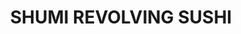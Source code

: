 ---
layout: place
title: "SHUMI REVOLVING SUSHI"
permalink: /connecticut/fairfield/shumi-revolving-sushi.html
stateAbbr: CT
stateName: Connecticut
cityName: Fairfield
seo:
  name: "SHUMI REVOLVING SUSHI"
  type: Restaurant
  links: http://shumirevolvingsushi.com/
description: "SHUMI REVOLVING SUSHI serves delicious sushi in Fairfield, Connecticut. Try fresh Japanese dishes for a great dining experience. Available for takeout, delivery, lunch, and dinner."
place_id: ChIJ4X-DTL0P6IkRYWOkjvx1YU0
photos:
  - name: >-
      places/ChIJ4X-DTL0P6IkRYWOkjvx1YU0/photos/AeeoHcI5D8kwPCfzU51f2H9XWbFfLAhNE2yORN0WJK4emhttQVt94uaevcMkBsQQIkDBIb6vOL0xglEjEsEgSP2R05DXCkIcYzVEpclHzFFbeQUEBbCXikoLtZwCvi9dlOYr6Dh-c3g_4492JeBC8l_cWf5b3u9MRiszGeuerWU3G_uZ8FNgAdobAtqqu_iaMk5OH2ebFPs9VAgKaD6W5AhnEy7G1ruiv5gUaoQ8kvO-GVBybCAZa6vwwws_Lvu0FN1TOMgPGpYI8hPSnBtI-x0x1XmFAMwefynPMfpoHQG5qsYIJg
    widthPx: 4032
    heightPx: 3024
    authorAttributions:
      - displayName: SHUMI REVOLVING SUSHI
        uri: https://maps.google.com/maps/contrib/103831118742423201912
        photoUri: >-
          https://lh3.googleusercontent.com/a/ACg8ocJIBYn7xMPKRVckV9tfrrWPyYt0LqaFvWJycCVqsp4v1vMd8A=s100-p-k-no-mo
    flagContentUri: >-
      https://www.google.com/local/imagery/report/?cb_client=maps_api_places.places_api&image_key=!1e10!2sAF1QipNdbkoJhBAVj9PEtksmDXq6GFqbOK6izfTU1UPm&hl=en-US
    googleMapsUri: >-
      https://www.google.com/maps/place//data=!3m4!1e2!3m2!1sAF1QipNdbkoJhBAVj9PEtksmDXq6GFqbOK6izfTU1UPm!2e10!4m2!3m1!1s0x89e80fbd4c837fe1:0x4d6175fc8ea46361
  - name: >-
      places/ChIJ4X-DTL0P6IkRYWOkjvx1YU0/photos/AeeoHcLRdxzLkn-BbUDwrky3DwGNP9AwR2Z-ppY8sXOVHTeOTZWBbTorkeorotoZJDOneM0g_KnxxHhotS1Oo9yCJWkKNZMTBVc7L42_baCz3Oi3XJlkdg4qvjbjoQhk0vFutyY-DglskIOeB87QwHaljjWwKCoeD6Kv_I0PqqYA_FI6mTysue-56RiDphwESNR99EOGQwIM5Jko4kQOz_k4HK0hGHSaQTAPB8BKLcxvrOFp8nBGk_SVuicHBRifOKjZ83Q_i0D14l53TCWMXAjdieQdkE_4fd6ZJ-ivPnZaa0h4vw
    widthPx: 3024
    heightPx: 4032
    authorAttributions:
      - displayName: SHUMI REVOLVING SUSHI
        uri: https://maps.google.com/maps/contrib/103831118742423201912
        photoUri: >-
          https://lh3.googleusercontent.com/a/ACg8ocJIBYn7xMPKRVckV9tfrrWPyYt0LqaFvWJycCVqsp4v1vMd8A=s100-p-k-no-mo
    flagContentUri: >-
      https://www.google.com/local/imagery/report/?cb_client=maps_api_places.places_api&image_key=!1e10!2sAF1QipNS_WMPBYb-hLwuTRVWrZj3-wf8BLtButG-wtrO&hl=en-US
    googleMapsUri: >-
      https://www.google.com/maps/place//data=!3m4!1e2!3m2!1sAF1QipNS_WMPBYb-hLwuTRVWrZj3-wf8BLtButG-wtrO!2e10!4m2!3m1!1s0x89e80fbd4c837fe1:0x4d6175fc8ea46361
  - name: >-
      places/ChIJ4X-DTL0P6IkRYWOkjvx1YU0/photos/AeeoHcI2VVdBzt0l6IAVRO8sPRmHAz7CA0gX3_EPAgFBETuLVSydoav7GGFrwn40eS-uQbAsKtZ2f81Owo5fpOla0KugeRsFxYZd-yYy-AW-0hN5UrEOAuNh078_d9KerJgO3BtzroZSLnSwBNytKtzADK4U44ZHEHdcyW0xjNzPhyLzCn15r6c0AYLoigLc6gcoDwViqyL70PDKObIe9TAGN4bJDN8g6AK67EgaKUaXx32Z5zw-UCy1Y34Csf5o7MKZxhkfnM3xIYzJaL0BOTQH4GEGXDBF8Xk4GveaCmAbnAjK_oidGTfqoWX07OJHslXGb-3agHhT7AyXd1wCO4R9slSdzlg4CmV7ff0psu7AxuUmpr5IF1l27CSTkFdKgZQpSjYEHCANnwnAe1IKdEfqjraJlEmt4R6FCcFoQqQQrYUAv0A
    widthPx: 4800
    heightPx: 3600
    authorAttributions:
      - displayName: E T
        uri: https://maps.google.com/maps/contrib/116930054958428876693
        photoUri: >-
          https://lh3.googleusercontent.com/a-/ALV-UjVUQ6p9Te1wfpYoc27HShNSKnQNUtUhnGipdMA06PPZNovLHDT7fw=s100-p-k-no-mo
    flagContentUri: >-
      https://www.google.com/local/imagery/report/?cb_client=maps_api_places.places_api&image_key=!1e10!2sCIHM0ogKEICAgICLuNrhnAE&hl=en-US
    googleMapsUri: >-
      https://www.google.com/maps/place//data=!3m4!1e2!3m2!1sCIHM0ogKEICAgICLuNrhnAE!2e10!4m2!3m1!1s0x89e80fbd4c837fe1:0x4d6175fc8ea46361
  - name: >-
      places/ChIJ4X-DTL0P6IkRYWOkjvx1YU0/photos/AeeoHcIVTGvkczRKMJ99ZeAl871Fv3FCNOPlPIaxdzgaztNmsikMPLXs9DiBvJl_ABOMjiY1_jka_2_kKxlicGKLV2tD0O8Aqwy7-V3JxhuiVfuwVk_8ctrmalOqimlbvHSn-eL5hVDuMdrAbCDzvW7xI28CsoT4KXCoRMgLAcDqHF2ChaqzvqmY3Pm5iGVRC1A4QqwP_Zek9OMEXPyYWiyMmuj2bTyECje0irCGf46yF_j2iTdja8yvITCAsz4k8a-Z55ihKo9JXz5MMPfTCyZbQCj8jINkRCyYYaatSwgR_u3R0M8g1sp48Wnzrl1-rHMTG8Xn3vivyS9wc1Qgxsg0t-ok6GRgLhG1-QmTzc8ZSbpzNtASYq9wYj_K8tQh3fHTB2RpER-XXopEfdZy7y_c_4npmMMK8_7DMHLhnO5kX4ZD8g
    widthPx: 4800
    heightPx: 3600
    authorAttributions:
      - displayName: E T
        uri: https://maps.google.com/maps/contrib/116930054958428876693
        photoUri: >-
          https://lh3.googleusercontent.com/a-/ALV-UjVUQ6p9Te1wfpYoc27HShNSKnQNUtUhnGipdMA06PPZNovLHDT7fw=s100-p-k-no-mo
    flagContentUri: >-
      https://www.google.com/local/imagery/report/?cb_client=maps_api_places.places_api&image_key=!1e10!2sCIHM0ogKEICAgICLuNrhTA&hl=en-US
    googleMapsUri: >-
      https://www.google.com/maps/place//data=!3m4!1e2!3m2!1sCIHM0ogKEICAgICLuNrhTA!2e10!4m2!3m1!1s0x89e80fbd4c837fe1:0x4d6175fc8ea46361
  - name: >-
      places/ChIJ4X-DTL0P6IkRYWOkjvx1YU0/photos/AeeoHcLVJiiIe5DKNLhmtISTtc0BecpQBT5VMCbcW8zWpn0VhJfaX_JWfKo2bJARbSgc00mdl-OcN-gEPuHjTBXNxBA942xbcbYglTlSaSpaljXZbsXf7cNMQKqv6qQR9DofnUr6UEU_O4J8ThWGULfjgv5ukdW9sDDREi4jgpLPATJmEjO41CYMBrby_8dYwb50tMKLcHaKC2zlkGcONS8we0azEqw50sgKNwMOJ4VlnW--qaImbN_sz8nHajuwqSp3Oy8s34OrJ6KfT9RoJi16xYVvoZOC2gs59hMWeOR0p0CIOWJFs4hr-PgKAbYYjSYzOtefLqzG4htzSVCNKRoYFMeV9tPXZ-MflvM1v2q6j-cCxhm7Puix1al-mEfbjD-5CfvJ-P4bGaxEGoZ1AU8-vMD39L8C4_Hda_FFinUg9Jz4lwa1
    widthPx: 1038
    heightPx: 961
    authorAttributions:
      - displayName: Gabriel Gonzalez (Gabe)
        uri: https://maps.google.com/maps/contrib/115164547484596187341
        photoUri: >-
          https://lh3.googleusercontent.com/a-/ALV-UjVURFW7BqCyBNPsFNGdVnjzDk6Ky3wTv02XGNnyxojAQlTufUIg=s100-p-k-no-mo
    flagContentUri: >-
      https://www.google.com/local/imagery/report/?cb_client=maps_api_places.places_api&image_key=!1e10!2sCIHM0ogKEICAgMCgys2r2wE&hl=en-US
    googleMapsUri: >-
      https://www.google.com/maps/place//data=!3m4!1e2!3m2!1sCIHM0ogKEICAgMCgys2r2wE!2e10!4m2!3m1!1s0x89e80fbd4c837fe1:0x4d6175fc8ea46361
  - name: >-
      places/ChIJ4X-DTL0P6IkRYWOkjvx1YU0/photos/AeeoHcKsEe0nfC2GN6mFKFUZZ8ivPsF-iIw1RWeHuFaA6Kv2Inp_3NEnDY5bQjd0Hsmwyb0Svj8yX-QAFjYw1jadbco8qtpqpkBG7NpwLY_PZpgClV_t9ZLjdm2BwwfBttriPNtlsE6-_bmDcpdFgdkLfW7W6ZpwrIM5f-bg128s4L3eVyIFxqJksbLkpqK5uari_tXCZQH3W3SkEZTFTY5PcXMBpjXcTYCUPQwn6dV28WMLV5LovBeXUhy6qFHApprEHD5J_NqaDtAPRLoUlG8e_vFk8wiHBF69NXYWfiBXXIaHiNd7eMlJj3yv4yMGw7j9ZKSXsv1L9Q5sh21cjUYP9djDKwYMFLQUwn1iGk6I969hIveUZZ1FsUjiVvfX_XmsQB7jpqKa3EF5IEK_VUR9bupHTQ3pzQxBnFxxpsBDyVbv8g
    widthPx: 3024
    heightPx: 4032
    authorAttributions:
      - displayName: Greg Bunt
        uri: https://maps.google.com/maps/contrib/107174930598102164811
        photoUri: >-
          https://lh3.googleusercontent.com/a/ACg8ocKuYYph3J_Iu5hzr6clH4nsU-SLcNzz0mRg0svdDl45Ph0vdmR8=s100-p-k-no-mo
    flagContentUri: >-
      https://www.google.com/local/imagery/report/?cb_client=maps_api_places.places_api&image_key=!1e10!2sCIHM0ogKEICAgIDbpparCA&hl=en-US
    googleMapsUri: >-
      https://www.google.com/maps/place//data=!3m4!1e2!3m2!1sCIHM0ogKEICAgIDbpparCA!2e10!4m2!3m1!1s0x89e80fbd4c837fe1:0x4d6175fc8ea46361
  - name: >-
      places/ChIJ4X-DTL0P6IkRYWOkjvx1YU0/photos/AeeoHcLold5bCFZWCdyIiHs5bT-iG8OABEFi8AGtsGc6i3Z-d3QOKVjmYorQ_Hz_R3TmcWVLtQUSjirZnjzYxv9E12lrf2E5-0YyIcYHmy-KaiVCvq3gOJQVASG1bEcxLs_k8Ut5I9Z3iuWdYwO_rwQMJEWCbyUD5xnqpKdoudkfguJwukTV98G6I3EcqK2ONmq43sy7U-D_gAqgpQ-mbzt_FrSgutvZi6nNPcw8SR7lt6eTzV077f5Z8wbxquUw1Fu9FbgfMCt5jdPjk_d-VNZWyN3Ijo28qP5OmVJN2HqKrMTksggxoZyEmMRgtkbW0EZsskJ_beWEhj-DLUeDcbjqDuW-g2BSmGdq0wSbi3S1sDZuNQAbe-DzPeMmpqBRl86K8Br_m11CVRK8xNNhYsvvN9mgcSgogHeJej2hve54UNc
    widthPx: 1170
    heightPx: 770
    authorAttributions:
      - displayName: L Lopez
        uri: https://maps.google.com/maps/contrib/100467029523615036074
        photoUri: >-
          https://lh3.googleusercontent.com/a-/ALV-UjVFv58A4jLeWMKmgB8ynz6b85fokpoTzfXE-rGV7ay4z1mTwvpq=s100-p-k-no-mo
    flagContentUri: >-
      https://www.google.com/local/imagery/report/?cb_client=maps_api_places.places_api&image_key=!1e10!2sCIHM0ogKEICAgIDz2PfWVw&hl=en-US
    googleMapsUri: >-
      https://www.google.com/maps/place//data=!3m4!1e2!3m2!1sCIHM0ogKEICAgIDz2PfWVw!2e10!4m2!3m1!1s0x89e80fbd4c837fe1:0x4d6175fc8ea46361
  - name: >-
      places/ChIJ4X-DTL0P6IkRYWOkjvx1YU0/photos/AeeoHcJUseBzl-_JBe5uhGUWvxH1FlLYQCTpgtj0qFJCz-TP_OzuDHQB-WeKpFinbXri2Zl_-DtTE89yPggML0ghSXmOTIR_q95Wu5F478j06UQ0qhBXOIxkDjsa1Q0Lgbv2Lz1OxgfKwTOgV7M0cvJP3Uo8BUEh8GB_-G2HsDiCyz7QG0pm05c4UhrAiFYOioEYwKE6OuugbC1qEaaItEn-Vi7OtIg1LcsWCZdlNoYyJr6AW9KI5HG03lGTEcw8JRXk0nevsARvf3CTuMYAdx7FcTTGUzjMNb9Khx19Aet-Tv0kBv8MV3kOHy1kcLwH64t3jRTIQXO-upD6N2vJyjPKKDQR-B4SR-Ge00T_lRu50j4Dy5Q3YEFIPzybQlUw3-dzWp6xEyTGCH5oIbyRsUBMDCPAXVYzRjzGGbU6w_bTqqcFoIoS
    widthPx: 1760
    heightPx: 1320
    authorAttributions:
      - displayName: Gabriel Gonzalez (Gabe)
        uri: https://maps.google.com/maps/contrib/115164547484596187341
        photoUri: >-
          https://lh3.googleusercontent.com/a-/ALV-UjVURFW7BqCyBNPsFNGdVnjzDk6Ky3wTv02XGNnyxojAQlTufUIg=s100-p-k-no-mo
    flagContentUri: >-
      https://www.google.com/local/imagery/report/?cb_client=maps_api_places.places_api&image_key=!1e10!2sCIHM0ogKEICAgMCgys2r-wE&hl=en-US
    googleMapsUri: >-
      https://www.google.com/maps/place//data=!3m4!1e2!3m2!1sCIHM0ogKEICAgMCgys2r-wE!2e10!4m2!3m1!1s0x89e80fbd4c837fe1:0x4d6175fc8ea46361
  - name: >-
      places/ChIJ4X-DTL0P6IkRYWOkjvx1YU0/photos/AeeoHcJFqg7FV-oAUxLXsDSgXoENh3VF6snH_LUScVYq0JefRZiclUP9SkMmcW8BXjtGGGYdUhR0mKPrxNASBKDo2eO7S65Ww5I3LFRBhQIFiVk56beOvyvFJzM0AEpUflp5SJbJ2TYpG1ceEJsy-QsVb9S3ZvpBZXgfCEVipj949wryHCqdtjNn0riW8FVwfKYD1psm61qMV8TQ4p5WS7fOwZaXP_v-KiVu21qfsmHZciWB-rKq0xzMtKF7OaiBOqJ9Xk_Vymr1RyEErstQ7nAE3PLM5vHYPqGsQk4kaInqZodekn5TqrR75cqufc8zKz7kARwgShem8CHGQjZ36lU1iifeUoGD4PUgfqTYonzWdVrxIdIEWS5wixwYq6SVVP-O-pbxcWjhWavCrqjncU8sX5gPVFe442GGL8w_DCG42l-QWg
    widthPx: 4000
    heightPx: 3000
    authorAttributions:
      - displayName: Alexandre Dal Poggetto
        uri: https://maps.google.com/maps/contrib/117953620335802620604
        photoUri: >-
          https://lh3.googleusercontent.com/a-/ALV-UjWxHjCJMcbnn-ywKC_UpI4vKOA4vkevlpBmgb__0jC47yYPD969KQ=s100-p-k-no-mo
    flagContentUri: >-
      https://www.google.com/local/imagery/report/?cb_client=maps_api_places.places_api&image_key=!1e10!2sCIHM0ogKEICAgICn4IG3EQ&hl=en-US
    googleMapsUri: >-
      https://www.google.com/maps/place//data=!3m4!1e2!3m2!1sCIHM0ogKEICAgICn4IG3EQ!2e10!4m2!3m1!1s0x89e80fbd4c837fe1:0x4d6175fc8ea46361
  - name: >-
      places/ChIJ4X-DTL0P6IkRYWOkjvx1YU0/photos/AeeoHcJQtW7Rf9wpISC_66YPc5by1ZROqtqc0fu8ygIUOl-T7FhupojJ7KdU_gzlklpElO1u2pXWGYviWwhZ90fQ26N--1v1xsveAILPWGHOfSooKYW8Y-YmC2UkXiMY6MNJ9kIOsE9H2-h8BVbFedzTlrbMiE_IIWBWTfWANFPaarUz6PODzd-v3c5qKHIZMi_hCgpopHuTJsu-ZyzvsISvPufNWehSjDKHNPs0XI_WDrGvEnaX4XYmUMnW2acT30gwmzPWNzjFTWoMgHQEga-K568kmqHEV9Ettwp1JcH3eglOwrVP9zpQty-pcaExBlENi8RkUQ0WEWl-JnGtTKY2JweYkQ6iOnBvvEL2DIunLjxhQcrcVzkspw-gKnuWC6dXXWIRpxJiduGxYaCpEHqc6UR6Q8asu21ZmnbjkySSluIPNA
    widthPx: 3024
    heightPx: 4032
    authorAttributions:
      - displayName: 刘志强
        uri: https://maps.google.com/maps/contrib/103866240455427206289
        photoUri: >-
          https://lh3.googleusercontent.com/a/ACg8ocJfmy1N7wcEcjcJi__q6vEmxJDgy44K3mkb3tUEPjC0gEBGjg=s100-p-k-no-mo
    flagContentUri: >-
      https://www.google.com/local/imagery/report/?cb_client=maps_api_places.places_api&image_key=!1e10!2sCIHM0ogKEICAgID31pfvag&hl=en-US
    googleMapsUri: >-
      https://www.google.com/maps/place//data=!3m4!1e2!3m2!1sCIHM0ogKEICAgID31pfvag!2e10!4m2!3m1!1s0x89e80fbd4c837fe1:0x4d6175fc8ea46361
address: 1838 Black Rock Tpke, Fairfield, CT 06825, USA
street: 1838 Black Rock Tpke
city: Fairfield
state: CT
zip: '06825'
country: USA
neighborhood: null
latitude: '41.180425'
longitude: '-73.246588'
accessibility_options:
  wheelchairAccessibleParking: true
  wheelchairAccessibleEntrance: true
  wheelchairAccessibleRestroom: true
  wheelchairAccessibleSeating: true
business_status: OPERATIONAL
name: SHUMI REVOLVING SUSHI
google_maps_links:
  directionsUri: >-
    https://www.google.com/maps/dir//''/data=!4m7!4m6!1m1!4e2!1m2!1m1!1s0x89e80fbd4c837fe1:0x4d6175fc8ea46361!3e0
  placeUri: https://maps.google.com/?cid=5575867541246731105
  writeAReviewUri: >-
    https://www.google.com/maps/place//data=!4m3!3m2!1s0x89e80fbd4c837fe1:0x4d6175fc8ea46361!12e1
  reviewsUri: >-
    https://www.google.com/maps/place//data=!4m4!3m3!1s0x89e80fbd4c837fe1:0x4d6175fc8ea46361!9m1!1b1
  photosUri: >-
    https://www.google.com/maps/place//data=!4m3!3m2!1s0x89e80fbd4c837fe1:0x4d6175fc8ea46361!10e5
primary_type: Japanese Restaurant
opening_hours:
  regular: null
  current: null
secondary_opening_hours:
  regular:
    weekdayDescriptions: null
    type: null
  current:
    weekdayDescriptions: null
    type: null
phone: (203) 275-8377
price_level: null
price_range: $30 &ndash; $50
rating: '4.4'
rating_count: 275
website: http://shumirevolvingsushi.com/
reviews:
  - name: >-
      places/ChIJ4X-DTL0P6IkRYWOkjvx1YU0/reviews/ChdDSUhNMG9nS0VJQ0FnTUNneXMycjZ3RRAB
    relativePublishTimeDescription: a month ago
    rating: 5
    text:
      text: >-
        Went here for Valentine’s Day with the wife and it was such a nice small
        and intimate vibe. It’s not your typical modern dining with over the top
        things and dimmed lighting etc. it’s a different experience.


        We did the all you can eat, of course. You sit and the young woman took
        our drink order and also asked if we wanted something specific made,
        which we did. We ordered the spicy kani salad which was amazing. I
        forget all the names but I remember a couple being the Fancy roll and
        Godzilla roll. Everything else we ate came straight off the conveyor
        belt. I love that they also threw in chicken nuggets with sweet and sour
        sauce. Got a good laugh and the nuggets were good too 😅🤣


        I would def come back for a date night. Thank you to the workers who
        made it a great first experience.
      languageCode: en
    originalText:
      text: >-
        Went here for Valentine’s Day with the wife and it was such a nice small
        and intimate vibe. It’s not your typical modern dining with over the top
        things and dimmed lighting etc. it’s a different experience.


        We did the all you can eat, of course. You sit and the young woman took
        our drink order and also asked if we wanted something specific made,
        which we did. We ordered the spicy kani salad which was amazing. I
        forget all the names but I remember a couple being the Fancy roll and
        Godzilla roll. Everything else we ate came straight off the conveyor
        belt. I love that they also threw in chicken nuggets with sweet and sour
        sauce. Got a good laugh and the nuggets were good too 😅🤣


        I would def come back for a date night. Thank you to the workers who
        made it a great first experience.
      languageCode: en
    authorAttribution:
      displayName: Gabriel Gonzalez (Gabe)
      uri: https://www.google.com/maps/contrib/115164547484596187341/reviews
      photoUri: >-
        https://lh3.googleusercontent.com/a-/ALV-UjVURFW7BqCyBNPsFNGdVnjzDk6Ky3wTv02XGNnyxojAQlTufUIg=s128-c0x00000000-cc-rp-mo-ba4
    publishTime: '2025-02-16T00:06:17.476697Z'
    flagContentUri: >-
      https://www.google.com/local/review/rap/report?postId=ChdDSUhNMG9nS0VJQ0FnTUNneXMycjZ3RRAB&d=17924085&t=1
    googleMapsUri: >-
      https://www.google.com/maps/reviews/data=!4m6!14m5!1m4!2m3!1sChdDSUhNMG9nS0VJQ0FnTUNneXMycjZ3RRAB!2m1!1s0x89e80fbd4c837fe1:0x4d6175fc8ea46361
  - name: >-
      places/ChIJ4X-DTL0P6IkRYWOkjvx1YU0/reviews/ChZDSUhNMG9nS0VJQ0FnSUNfd2J1NWNBEAE
    relativePublishTimeDescription: 2 months ago
    rating: 5
    text:
      text: >-
        A steal of a deal. Go for lunch 25 bucks all you can eat. Sushi is super
        fresh people are crazy nice and it's a experience with the revolving
        belt carrying food items around. Also you can order whatever you would
        like on the menu and they bring it out too! Can't wait to go back
      languageCode: en
    originalText:
      text: >-
        A steal of a deal. Go for lunch 25 bucks all you can eat. Sushi is super
        fresh people are crazy nice and it's a experience with the revolving
        belt carrying food items around. Also you can order whatever you would
        like on the menu and they bring it out too! Can't wait to go back
      languageCode: en
    authorAttribution:
      displayName: John D. Chantlos
      uri: https://www.google.com/maps/contrib/110212287896509632757/reviews
      photoUri: >-
        https://lh3.googleusercontent.com/a-/ALV-UjWHMdgB18OE-8DLsGZn3Xuo2cV0DgHraFGSDVqDOCf3RbARfhjE=s128-c0x00000000-cc-rp-mo-ba2
    publishTime: '2025-01-16T19:57:28.002040Z'
    flagContentUri: >-
      https://www.google.com/local/review/rap/report?postId=ChZDSUhNMG9nS0VJQ0FnSUNfd2J1NWNBEAE&d=17924085&t=1
    googleMapsUri: >-
      https://www.google.com/maps/reviews/data=!4m6!14m5!1m4!2m3!1sChZDSUhNMG9nS0VJQ0FnSUNfd2J1NWNBEAE!2m1!1s0x89e80fbd4c837fe1:0x4d6175fc8ea46361
  - name: >-
      places/ChIJ4X-DTL0P6IkRYWOkjvx1YU0/reviews/ChZDSUhNMG9nS0VJQ0FnSUQzMXBmdkNnEAE
    relativePublishTimeDescription: 5 months ago
    rating: 5
    text:
      text: >-
        Very delicious sushi, with a variety of dazzling foods to try. I think
        it's great that you can taste all kinds of food here. Compared to other
        self-service restaurants, the sushi here has less rice and more meat,
        making it very comfortable and satisfying to eat.. Full marks
      languageCode: en
    originalText:
      text: >-
        Very delicious sushi, with a variety of dazzling foods to try. I think
        it's great that you can taste all kinds of food here. Compared to other
        self-service restaurants, the sushi here has less rice and more meat,
        making it very comfortable and satisfying to eat.. Full marks
      languageCode: en
    authorAttribution:
      displayName: 刘志强
      uri: https://www.google.com/maps/contrib/103866240455427206289/reviews
      photoUri: >-
        https://lh3.googleusercontent.com/a/ACg8ocJfmy1N7wcEcjcJi__q6vEmxJDgy44K3mkb3tUEPjC0gEBGjg=s128-c0x00000000-cc-rp-mo
    publishTime: '2024-11-14T23:07:45.207182Z'
    flagContentUri: >-
      https://www.google.com/local/review/rap/report?postId=ChZDSUhNMG9nS0VJQ0FnSUQzMXBmdkNnEAE&d=17924085&t=1
    googleMapsUri: >-
      https://www.google.com/maps/reviews/data=!4m6!14m5!1m4!2m3!1sChZDSUhNMG9nS0VJQ0FnSUQzMXBmdkNnEAE!2m1!1s0x89e80fbd4c837fe1:0x4d6175fc8ea46361
  - name: >-
      places/ChIJ4X-DTL0P6IkRYWOkjvx1YU0/reviews/ChdDSUhNMG9nS0VJQ0FnSURicHBhcmtBRRAB
    relativePublishTimeDescription: 8 months ago
    rating: 5
    text:
      text: >-
        Bucket list item crossed off. All ways wanted to visit a rotating sushi
        restaurant … and SHUMI, Didn’t disappoint! Tried so many things, each
        one was fresh and delicious. The variety is amazing and small dishes are
        a nice partial roll. Wish I lived closer I’d be here every week. Fresh.
        Tasty. Very kind and accommodating. This place is a gem
      languageCode: en
    originalText:
      text: >-
        Bucket list item crossed off. All ways wanted to visit a rotating sushi
        restaurant … and SHUMI, Didn’t disappoint! Tried so many things, each
        one was fresh and delicious. The variety is amazing and small dishes are
        a nice partial roll. Wish I lived closer I’d be here every week. Fresh.
        Tasty. Very kind and accommodating. This place is a gem
      languageCode: en
    authorAttribution:
      displayName: Greg Bunt
      uri: https://www.google.com/maps/contrib/107174930598102164811/reviews
      photoUri: >-
        https://lh3.googleusercontent.com/a/ACg8ocKuYYph3J_Iu5hzr6clH4nsU-SLcNzz0mRg0svdDl45Ph0vdmR8=s128-c0x00000000-cc-rp-mo-ba4
    publishTime: '2024-08-04T22:09:58.256289Z'
    flagContentUri: >-
      https://www.google.com/local/review/rap/report?postId=ChdDSUhNMG9nS0VJQ0FnSURicHBhcmtBRRAB&d=17924085&t=1
    googleMapsUri: >-
      https://www.google.com/maps/reviews/data=!4m6!14m5!1m4!2m3!1sChdDSUhNMG9nS0VJQ0FnSURicHBhcmtBRRAB!2m1!1s0x89e80fbd4c837fe1:0x4d6175fc8ea46361
  - name: >-
      places/ChIJ4X-DTL0P6IkRYWOkjvx1YU0/reviews/ChdDSUhNMG9nS0VJQ0FnSUNMODRhdGh3RRAB
    relativePublishTimeDescription: 9 months ago
    rating: 5
    text:
      text: >-
        Was craving sushi while on my trip back to NY, this is the nearest I can
        find. The restaurant is cozy and friendly, making it a great place to
        try yummy sushi and other traditional dishes. Every bite is fresh and
        tasty, showing how much care the chefs put into making the food. The
        staff is nice and helpful, making sure you have a fun time eating there.
        If you want to taste Japan's flavors in a cool restaurant, Shumi is the
        place to go!
      languageCode: en
    originalText:
      text: >-
        Was craving sushi while on my trip back to NY, this is the nearest I can
        find. The restaurant is cozy and friendly, making it a great place to
        try yummy sushi and other traditional dishes. Every bite is fresh and
        tasty, showing how much care the chefs put into making the food. The
        staff is nice and helpful, making sure you have a fun time eating there.
        If you want to taste Japan's flavors in a cool restaurant, Shumi is the
        place to go!
      languageCode: en
    authorAttribution:
      displayName: Arthur Liu
      uri: https://www.google.com/maps/contrib/104398871982285120507/reviews
      photoUri: >-
        https://lh3.googleusercontent.com/a-/ALV-UjWQv88Q-W8cfstVjg6LJEWnkF2a3IZ4iE-szqMTHWkAyMjT68c=s128-c0x00000000-cc-rp-mo
    publishTime: '2024-06-23T01:19:28.741237Z'
    flagContentUri: >-
      https://www.google.com/local/review/rap/report?postId=ChdDSUhNMG9nS0VJQ0FnSUNMODRhdGh3RRAB&d=17924085&t=1
    googleMapsUri: >-
      https://www.google.com/maps/reviews/data=!4m6!14m5!1m4!2m3!1sChdDSUhNMG9nS0VJQ0FnSUNMODRhdGh3RRAB!2m1!1s0x89e80fbd4c837fe1:0x4d6175fc8ea46361
parking_options:
  freeParkingLot: true
  freeStreetParking: true
payment_options:
  acceptsCreditCards: true
  acceptsDebitCards: true
  acceptsCashOnly: false
  acceptsNfc: true
allow_dogs: null
curbside_pickup: true
delivery: true
dine_in: true
good_for_children: true
good_for_groups: true
good_for_sports: false
live_music: false
menu_for_children: null
outdoor_seating: false
reservable: null
restroom: true
serves_beer: null
serves_breakfast: null
serves_brunch: null
serves_cocktails: null
serves_coffee: null
serves_dinner: true
serves_dessert: true
serves_lunch: true
serves_vegetarian_food: null
serves_wine: null
takeout: true
summary: null

---